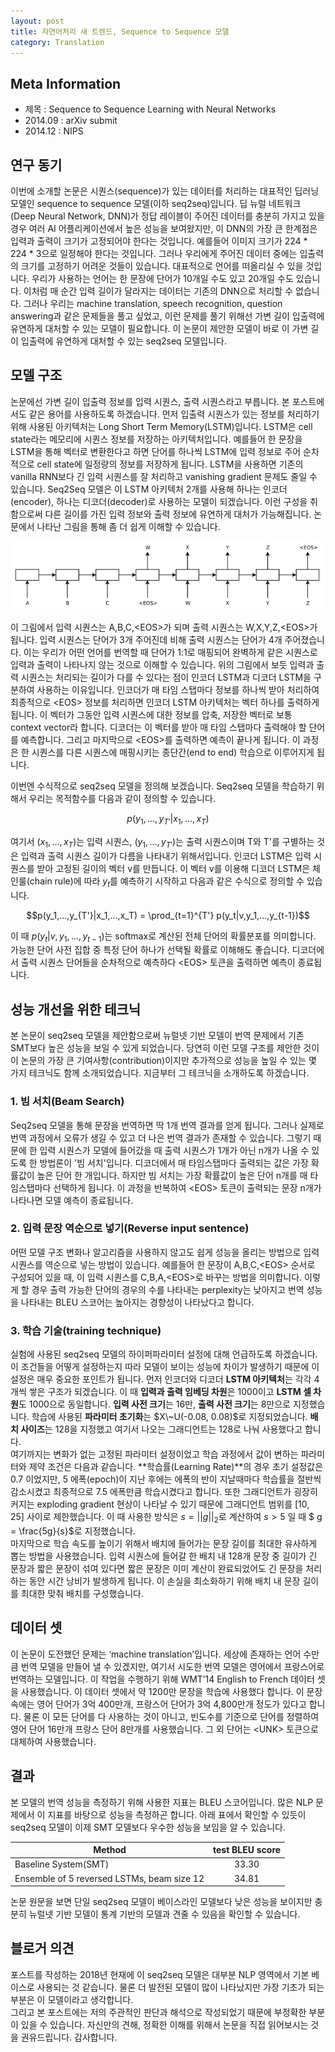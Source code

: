 ```yaml
---
layout: post
title: 자연어처리 새 트렌드, Sequence to Sequence 모델
category: Translation
---
```


## Meta Information
* 제목 : Sequence to Sequence Learning with Neural Networks
* 2014.09 : arXiv submit
* 2014.12 : NIPS


## 연구 동기
이번에 소개할 논문은 시퀀스(sequence)가 있는 데이터를 처리하는 대표적인 딥러닝 모델인 sequence to sequence 모델(이하 seq2seq)입니다.
딥 뉴럴 네트워크(Deep Neural Network, DNN)가 정답 레이블이 주어진 데이터를 충분히 가지고 있을 경우 여러 AI 어플리케이션에서 높은 성능을 보여왔지만, 이 DNN의 가장 큰 한계점은 입력과 출력이 크기가 고정되어야 한다는 것입니다.
예를들어 이미지 크기가 224 * 224 * 3으로 일정해야 한다는 것입니다.
그러나 우리에게 주어진 데이터 중에는 입출력의 크기를 고정하기 어려운 것들이 있습니다.
대표적으로 언어를 떠올리실 수 있을 것입니다.
우리가 사용하는 언어는 한 문장에 단어가 10개일 수도 있고 20개일 수도 있습니다.
이처럼 매 순간 입력 길이가 달라지는 데이터는 기존의 DNN으로 처리할 수 없습니다.
그러나 우리는 machine translation, speech recognition, question answering과 같은 문제들을 풀고 싶었고, 이런 문제를 풀기 위해선 가변 길이 입출력에 유연하게 대처할 수 있는 모델이 필요합니다.
이 논문이 제안한 모델이 바로 이 가변 길이 입출력에 유연하게 대처할 수 있는 seq2seq 모델입니다.


## 모델 구조
논문에선 가변 길이 입출력 정보를 입력 시퀀스, 출력 시퀀스라고 부릅니다.
본 포스트에서도 같은 용어를 사용하도록 하겠습니다.
먼저 입출력 시퀀스가 있는 정보를 처리하기 위해 사용된 아키텍처는 Long Short Term Memory(LSTM)입니다.
LSTM은 cell state라는 메모리에 시퀀스 정보를 저장하는 아키텍처입니다.
예를들어 한 문장을 LSTM을 통해 벡터로 변환한다고 하면 단어를 하나씩 LSTM에 입력 정보로 주어 순차적으로 cell state에 일정량의 정보를 저장하게 됩니다.
LSTM을 사용하면 기존의 vanilla RNN보다 긴 입력 시퀀스를 잘 처리하고 vanishing gradient 문제도 줄일 수 있습니다.
Seq2Seq 모델은 이 LSTM 아키텍처 2개를 사용해 하나는 인코더(encoder), 하나는 디코더(decoder)로 사용하는 모델이 되겠습니다.
이런 구성을 취함으로써 다른 길이를 가진 입력 정보와 출력 정보에 유연하게 대처가 가능해집니다.
논문에서 나타난 그림을 통해 좀 더 쉽게 이해할 수 있습니다.

![](/public/img/seq2seq-model-figure1.JPG "Figure1 of Sequence to Sequence Learning with Neural Networks")

이 그림에서 입력 시퀀스는 A,B,C,\<EOS\>가 되며 출력 시퀀스는 W,X,Y,Z,\<EOS\>가 됩니다.
입력 시퀀스는 단어가 3개 주어진데 비해 출력 시퀀스는 단어가 4개 주어졌습니다.
이는 우리가 어떤 언어를 번역할 때 단어가 1:1로 매핑되어 완벽하게 같은 시퀀스로 입력과 출력이 나타나지 않는 것으로 이해할 수 있습니다.
위의 그림에서 보듯 입력과 출력 시퀀스는 처리되는 길이가 다를 수 있다는 점이 인코더 LSTM과 디코더 LSTM을 구분하여 사용하는 이유입니다.
인코더가 매 타임 스탭마다 정보를 하나씩 받아 처리하여 최종적으로 \<EOS\> 정보를 처리하면 인코더 LSTM 아키텍처는 벡터 하나를 출력하게 됩니다.
이 벡터가 그동안 입력 시퀀스에 대한 정보를 압축, 저장한 벡터로 보통 context vector라 합니다.
디코더는 이 벡터를 받아 매 타임 스탭마다 출력해야 할 단어를 예측합니다.
그리고 마지막으로 \<EOS\>를 출력하면 예측이 끝나게 됩니다.
이 과정은 한 시퀀스를 다른 시퀀스에 매핑시키는 종단간(end to end) 학습으로 이루어지게 됩니다.

이번엔 수식적으로 seq2seq 모델을 정의해 보겠습니다.
Seq2seq 모델을 학습하기 위해서 우리는 목적함수를 다음과 같이 정의할 수 있습니다.

$$p(y_1,...,y_{T'}|x_1,...,x_T)$$

여기서 $(x_1,...,x_T)$는 입력 시퀀스, $(y_1,...,y_{T'})$는 출력 시퀀스이며 T와 T'를 구별하는 것은 입력과 출력 시퀀스 길이가 다름을 나타내기 위해서입니다.
인코더 LSTM은 입력 시퀀스를 받아 고정된 길이의 벡터 v를 만듭니다.
이 벡터 v를 이용해 디코더 LSTM은 체인룰(chain rule)에 따라 $y_t$를 예측하기 시작하고 다음과 같은 수식으로 정의할 수 있습니다.

$$p(y_1,...,y_{T'}|x_1,...,x_T) = \prod_{t=1}^{T'} p(y_t|v,y_1,...,y_{t-1})$$

이 때 $p(y_t|v,y_1,...,y_{t-1})$는 softmax로 계산된 전체 단어의 확률분포를 의미합니다.
가능한 단어 사전 집합 중 특정 단어 하나가 선택될 확률로 이해해도 좋습니다.
디코더에서 출력 시퀀스 단어들을 순차적으로 예측하다 \<EOS\> 토큰을 출력하면 예측이 종료됩니다.


## 성능 개선을 위한 테크닉
본 논문이 seq2seq 모델을 제안함으로써 뉴럴넷 기반 모델이 번역 문제에서 기존 SMT보다 높은 성능을 보일 수 있게 되었습니다.
당연히 이런 모델 구조를 제안한 것이 이 논문의 가장 큰 기여사항(contribution)이지만 추가적으로 성능을 높일 수 있는 몇 가지 테크닉도 함께 소개되었습니다.
지금부터 그 테크닉을 소개하도록 하겠습니다.

### 1. 빔 서치(Beam Search)
Seq2seq 모델을 통해 문장을 번역하면 딱 1개 번역 결과를 얻게 됩니다.
그러나 실제로 번역 과정에서 오류가 생길 수 있고 더 나은 번역 결과가 존재할 수 있습니다.
그렇기 때문에 한 입력 시퀀스가 모델에 들어갔을 때 출력 시퀀스가 1개가 아닌 n개가 나올 수 있도록 한 방법론이 '빔 서치'입니다.
디코더에서 매 타임스탭마다 출력되는 값은 가장 확률값이 높은 단어 한 개입니다.
하지만 빔 서치는 가장 확률값이 높은 단어 n개를 매 타임스탭마다 선택하게 됩니다.
이 과정을 반복하여 \<EOS\> 토큰이 출력되는 문장 n개가 나타나면 모델 예측이 종료됩니다.

### 2. 입력 문장 역순으로 넣기(Reverse input sentence)
어떤 모델 구조 변화나 알고리즘을 사용하지 않고도 쉽게 성능을 올리는 방법으로 입력 시퀀스를 역순으로 넣는 방법이 있습니다.
예를들어 한 문장이 A,B,C,\<EOS\> 순서로 구성되어 있을 때, 이 입력 시퀀스를 C,B,A,\<EOS\>로 바꾸는 방법을 의미합니다.
이렇게 할 경우 출력 가능한 단어의 경우의 수를 나타내는 perplexity는 낮아지고 번역 성능을 나타내는 BLEU 스코어는 높아지는 경향성이 나타났다고 합니다.

### 3. 학습 기술(training technique)
실험에 사용된 seq2seq 모델의 하이퍼파라미터 설정에 대해 언급하도록 하겠습니다.
이 조건들을 어떻게 설정하는지 따라 모델이 보이는 성능에 차이가 발생하기 때문에 이 설정은 매우 중요한 포인트가 됩니다.
먼저 인코더와 디코더 **LSTM 아키텍처**는 각각 4개씩 쌓은 구조가 되겠습니다.
이 때 **입력과 출력 임베딩 차원**은 1000이고 **LSTM 셀 차원**도 1000으로 동일합니다.
**입력 사전 크기**는 16만, **출력 사전 크기**는 8만으로 지정했습니다.
학습에 사용된 **파라미터 초기화**는 $X\~U(-0.08, 0.08)$로 지정되었습니다.
**배치 사이즈**는 128을 지정했고 여기서 나오는 그래디언트는 128로 나눠 사용했다고 합니다.<br>
여기까지는 변화가 없는 고정된 파라미터 설정이었고 학습 과정에서 값이 변하는 파라미터와 제약 조건은 다음과 같습니다.
**학습률(Learning Rate)**의 경우 초기 설정값은 0.7 이었지만, 5 에폭(epoch)이 지난 후에는 에폭의 반이 지날때마다 학습률을 절반씩 감소시켰고 최종적으로 7.5 에폭만큼 학습시켰다고 합니다.
또한 그래디언트가 굉장히 커지는 exploding gradient 현상이 나타날 수 있기 때문에 그래디언트 범위를 [10, 25] 사이로 제한했습니다.
이 때 사용한 방식은 $s = ||g||_2$로 계산하여 $s > 5$ 일 때 $ g = \frac{5g}{s}$로 지정했습니다.<br>
마지막으로 학습 속도를 높이기 위해서 배치에 들어가는 문장 길이를 최대한 유사하게 뽑는 방법을 사용했습니다.
입력 시퀀스에 들어갈 한 배치 내 128개 문장 중 길이가 긴 문장과 짧은 문장이 섞여 있다면 짧은 문장은 이미 계산이 완료되었어도 긴 문장을 처리하는 동안 시간 낭비가 발생하게 됩니다.
이 손실을 최소화하기 위해 배치 내 문장 길이를 최대한 맞춰 배치를 구성했습니다.


## 데이터 셋
이 논문이 도전했던 문제는 ‘machine translation’입니다.
세상에 존재하는 언어 수만큼 번역 모델을 만들어 낼 수 있겠지만, 여기서 시도한 번역 모델은 영어에서 프랑스어로 번역하는 모델입니다.
이 작업을 수행하기 위해 WMT’14 English to French 데이터 셋을 사용했습니다.
이 데이터 셋에서 약 1200만 문장을 학습에 사용했다 합니다. 이 문장속에는 영어 단어가 3억 400만개, 프랑스어 단어가 3억 4,800만개 정도가 있다고 합니다.
물론 이 모든 단어를 다 사용하는 것이 아니고, 빈도수를 기준으로 단어를 정렬하여 영어 단어 16만개 프랑스 단어 8만개를 사용했습니다.
그 외 단어는 \<UNK\> 토큰으로 대체하여 사용했습니다.


## 결과
본 모델의 번역 성능을 측정하기 위해 사용한 지표는 BLEU 스코어입니다.
많은 NLP 문제에서 이 지표를 바탕으로 성능을 측정하곤 합니다.
아래 표에서 확인할 수 있듯이 seq2seq 모델이 이제 SMT 모델보다 우수한 성능을 보임을 알 수 있습니다.

|  <center>Method</center> |  <center>test BLEU score</center> |
|:--------|:--------:|
|Baseline System(SMT) | <center>33.30</center> |
|Ensemble of 5 reversed LSTMs, beam size 12 | <center>34.81</center> |

논문 원문을 보면 단일 seq2seq 모델이 베이스라인 모델보다 낮은 성능을 보이지만 충분히 뉴럴넷 기반 모델이 통계 기반의 모델과 견줄 수 있음을 확인할 수 있습니다.


## 블로거 의견
포스트를 작성하는 2018년 현재에 이 seq2seq 모델은 대부분 NLP 영역에서 기본 베이스로 사용되는 것 같습니다.
물론 더 발전된 모델이 많이 나타났지만 가장 기초가 되는 부분은 이 모델이라고 생각합니다.<br>
그리고 본 포스트에는 저의 주관적인 판단과 해석으로 작성되었기 때문에 부정확한 부분이 있을 수 있습니다.
자신만의 견해, 정확한 이해를 위해서 논문을 직접 읽어보시는 것을 권유드립니다.
감사합니다.
